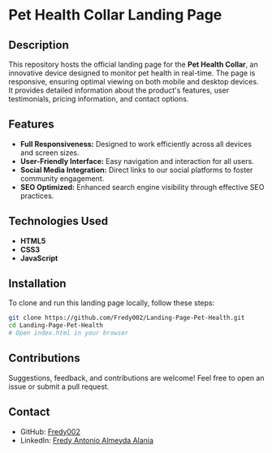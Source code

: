 # Pet Health Collar Landing Page

## Description
This repository hosts the official landing page for the **Pet Health Collar**, an innovative device designed to monitor pet health in real-time. The page is responsive, ensuring optimal viewing on both mobile and desktop devices. It provides detailed information about the product's features, user testimonials, pricing information, and contact options.

## Features
- **Full Responsiveness:** Designed to work efficiently across all devices and screen sizes.
- **User-Friendly Interface:** Easy navigation and interaction for all users.
- **Social Media Integration:** Direct links to our social platforms to foster community engagement.
- **SEO Optimized:** Enhanced search engine visibility through effective SEO practices.

## Technologies Used
- **HTML5**
- **CSS3**
- **JavaScript**

## Installation
To clone and run this landing page locally, follow these steps:
```bash
git clone https://github.com/Fredy002/Landing-Page-Pet-Health.git
cd Landing-Page-Pet-Health
# Open index.html in your browser
```

## Contributions

Suggestions, feedback, and contributions are welcome! Feel free to open an issue or submit a pull request.


## Contact

- GitHub: [Fredy002](https://github.com/Fredy002)
- LinkedIn: [Fredy Antonio Almeyda Alania](https://www.linkedin.com/in/fredy-antonio-almeyda-alania/)
